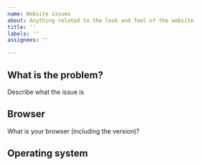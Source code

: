 ```yaml
---
name: Website issues
about: Anything related to the look and feel of the website
title: ''
labels: ''
assignees: ''

---
```


## What is the problem?
Describe what the issue is

## Browser
What is your browser (including the version)?

## Operating system
